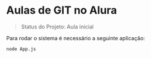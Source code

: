 <h1>Aulas de GIT no Alura</h1>

> Status do Projeto: Aula inicial

Para rodar o sistema é necessário a seguinte aplicação: 

```
node App.js
```
